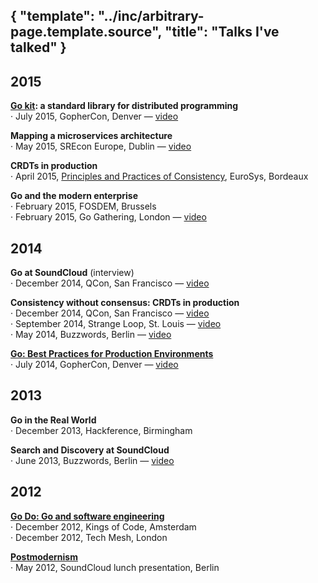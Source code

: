 {
	"template": "../inc/arbitrary-page.template.source",
	"title": "Talks I've talked"
}
---

## 2015

**[Go kit](http://gokit.io): a standard library for distributed programming** <br/>
· July 2015, GopherCon, Denver — [video](https://www.youtube.com/watch?v=1AjaZi4QuGo)

**Mapping a microservices architecture** <br/>
· May 2015, SREcon Europe, Dublin — [video](https://www.usenix.org/conference/srecon15europe/program/presentation/bourgon)

**CRDTs in production** <br/>
· April 2015, [Principles and Practices of Consistency](http://papoc.di.uminho.pt/index.html), EuroSys,
Bordeaux

**Go and the modern enterprise** <br/>
· February 2015, FOSDEM, Brussels <br/>
· February 2015, Go Gathering, London — [video](https://www.youtube.com/watch?v=iFR_7AKkJFU)

## 2014

**Go at SoundCloud** (interview) <br/>
· December 2014, QCon, San Francisco — [video](http://www.infoq.com/interviews/bourgon-crdt-go)

**Consistency without consensus: CRDTs in production** <br/>
· December 2014, QCon, San Francisco — [video](http://www.infoq.com/presentations/crdt-soundcloud)<br/>
· September 2014, Strange Loop, St. Louis — [video](https://www.youtube.com/watch?v=em9zLzM8O7c)<br/>
· May 2014, Buzzwords, Berlin — [video](https://www.youtube.com/watch?v=U6xLcIf1Qlw)

**[Go: Best Practices for Production Environments](http://peter.bourgon.org/go-in-production)** <br/>
· July 2014, GopherCon, Denver — [video](https://www.youtube.com/watch?v=Y1-RLAl7iOI)

## 2013

**Go in the Real World** <br/>
· December 2013, Hackference, Birmingham

**Search and Discovery at SoundCloud** <br/>
· June 2013, Buzzwords, Berlin — [video](https://www.youtube.com/watch?v=qI584upmYTY)

## 2012

**[Go Do: Go and software engineering](http://peter.bourogn.org/go-do)** <br/>
· December 2012, Kings of Code, Amsterdam <br/>
· December 2012, Tech Mesh, London

**[Postmodernism](http://peter.bourgon.org/postmodernism)** <br/>
· May 2012, SoundCloud lunch presentation, Berlin


